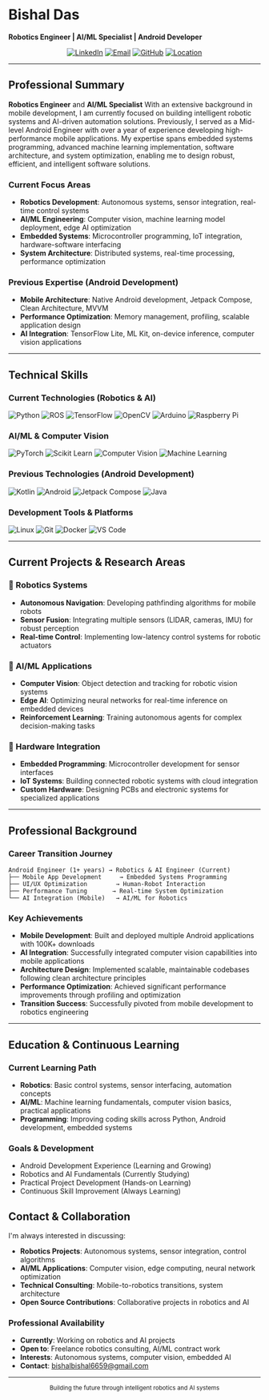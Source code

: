 # Bishal Das
**Robotics Engineer | AI/ML Specialist | Android Developer**

<div align="center">
  
[![LinkedIn](https://img.shields.io/badge/LinkedIn-Connect-0077B5?style=flat&logo=linkedin&logoColor=white)](https://www.linkedin.com/in/biahaldas)
[![Email](https://img.shields.io/badge/Email-Contact-D14836?style=flat&logo=gmail&logoColor=white)](mailto:bishalbishal6659@gmail.com)
[![GitHub](https://img.shields.io/badge/GitHub-Follow-181717?style=flat&logo=github&logoColor=white)](https://github.com/bishaldas1010)
[![Location](https://img.shields.io/badge/Location-%20Tripura,%20India-28a745?style=flat&logo=google-maps&logoColor=white)](#)

</div>

---

## Professional Summary

**Robotics Engineer** and **AI/ML Specialist** With an extensive background in mobile development, I am currently focused on building intelligent robotic systems and AI-driven automation solutions. Previously, I served as a Mid-level Android Engineer with over a year of experience developing high-performance mobile applications. My expertise spans embedded systems programming, advanced machine learning implementation, software architecture, and system optimization, enabling me to design robust, efficient, and intelligent software solutions.

### Current Focus Areas
- **Robotics Development**: Autonomous systems, sensor integration, real-time control systems
- **AI/ML Engineering**: Computer vision, machine learning model deployment, edge AI optimization
- **Embedded Systems**: Microcontroller programming, IoT integration, hardware-software interfacing
- **System Architecture**: Distributed systems, real-time processing, performance optimization

### Previous Expertise (Android Development)
- **Mobile Architecture**: Native Android development, Jetpack Compose, Clean Architecture, MVVM
- **Performance Optimization**: Memory management, profiling, scalable application design
- **AI Integration**: TensorFlow Lite, ML Kit, on-device inference, computer vision applications

---

## Technical Skills

### **Current Technologies (Robotics & AI)**
![Python](https://img.shields.io/badge/Python-Expert-3776AB?style=flat&logo=python&logoColor=white)
![ROS](https://img.shields.io/badge/ROS-Proficient-22314E?style=flat&logo=ros&logoColor=white)
![TensorFlow](https://img.shields.io/badge/TensorFlow-Expert-FF6F00?style=flat&logo=tensorflow&logoColor=white)
![OpenCV](https://img.shields.io/badge/OpenCV-Expert-5C3EE8?style=flat&logo=opencv&logoColor=white)
![Arduino](https://img.shields.io/badge/Arduino-Proficient-00979D?style=flat&logo=arduino&logoColor=white)
![Raspberry Pi](https://img.shields.io/badge/Raspberry%20Pi-Proficient-A22846?style=flat&logo=raspberrypi&logoColor=white)

### **AI/ML & Computer Vision**
![PyTorch](https://img.shields.io/badge/PyTorch-Proficient-EE4C2C?style=flat&logo=pytorch&logoColor=white)
![Scikit Learn](https://img.shields.io/badge/Scikit%20Learn-Proficient-F7931E?style=flat&logo=scikitlearn&logoColor=white)
![Computer Vision](https://img.shields.io/badge/Computer%20Vision-Expert-FF6B6B?style=flat)
![Machine Learning](https://img.shields.io/badge/Machine%20Learning-Expert-2E8B57?style=flat)

### **Previous Technologies (Android Development)**
![Kotlin](https://img.shields.io/badge/Kotlin-Expert-7F52FF?style=flat&logo=kotlin&logoColor=white)
![Android](https://img.shields.io/badge/Android-Expert-3DDC84?style=flat&logo=android&logoColor=white)
![Jetpack Compose](https://img.shields.io/badge/Jetpack%20Compose-Expert-4285F4?style=flat&logo=jetpackcompose&logoColor=white)
![Java](https://img.shields.io/badge/Java-Proficient-ED8B00?style=flat&logo=java&logoColor=white)

### **Development Tools & Platforms**
![Linux](https://img.shields.io/badge/Linux-Proficient-FCC624?style=flat&logo=linux&logoColor=black)
![Git](https://img.shields.io/badge/Git-Expert-F05032?style=flat&logo=git&logoColor=white)
![Docker](https://img.shields.io/badge/Docker-Proficient-2496ED?style=flat&logo=docker&logoColor=white)
![VS Code](https://img.shields.io/badge/VS%20Code-007ACC?style=flat&logo=visualstudiocode&logoColor=white)

---

## Current Projects & Research Areas

### **🤖 Robotics Systems**
- **Autonomous Navigation**: Developing pathfinding algorithms for mobile robots
- **Sensor Fusion**: Integrating multiple sensors (LIDAR, cameras, IMU) for robust perception
- **Real-time Control**: Implementing low-latency control systems for robotic actuators

### **🧠 AI/ML Applications**
- **Computer Vision**: Object detection and tracking for robotic vision systems
- **Edge AI**: Optimizing neural networks for real-time inference on embedded devices
- **Reinforcement Learning**: Training autonomous agents for complex decision-making tasks

### **🔧 Hardware Integration**
- **Embedded Programming**: Microcontroller development for sensor interfaces
- **IoT Systems**: Building connected robotic systems with cloud integration
- **Custom Hardware**: Designing PCBs and electronic systems for specialized applications

---

## Professional Background

### **Career Transition Journey**
```
Android Engineer (1+ years) → Robotics & AI Engineer (Current)
├── Mobile App Development     → Embedded Systems Programming
├── UI/UX Optimization        → Human-Robot Interaction
├── Performance Tuning       → Real-time System Optimization
└── AI Integration (Mobile)   → AI/ML for Robotics
```

### **Key Achievements**
- **Mobile Development**: Built and deployed multiple Android applications with 100K+ downloads
- **AI Integration**: Successfully integrated computer vision capabilities into mobile applications
- **Architecture Design**: Implemented scalable, maintainable codebases following clean architecture principles
- **Performance Optimization**: Achieved significant performance improvements through profiling and optimization
- **Transition Success**: Successfully pivoted from mobile development to robotics engineering

---

## Education & Continuous Learning

### **Current Learning Path**
- **Robotics**: Basic control systems, sensor interfacing, automation concepts
- **AI/ML**: Machine learning fundamentals, computer vision basics, practical applications
- **Programming**: Improving coding skills across Python, Android development, embedded systems

### **Goals & Development**
- Android Development Experience (Learning and Growing)
- Robotics and AI Fundamentals (Currently Studying)
- Practical Project Development (Hands-on Learning)
- Continuous Skill Improvement (Always Learning)


## Contact & Collaboration

I'm always interested in discussing:
- **Robotics Projects**: Autonomous systems, sensor integration, control algorithms
- **AI/ML Applications**: Computer vision, edge computing, neural network optimization
- **Technical Consulting**: Mobile-to-robotics transitions, system architecture
- **Open Source Contributions**: Collaborative projects in robotics and AI

### **Professional Availability**
-  **Currently**: Working on robotics and AI projects
- **Open to**: Freelance robotics consulting, AI/ML contract work
-  **Interests**: Autonomous systems, computer vision, embedded AI
- **Contact**: [bishalbishal6659@gmail.com](mailto:bishalbishal6659@gmail.com)

---

<div align="center">
  <sub> Building the future through intelligent robotics and AI systems</sub>
</div>
